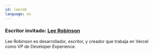 ```yaml
---
id: leerob
language: es
---
```

### Escritor invitado: [Lee Robinson](https://leerob.io/)

Lee Robinson es desarrollador, escritor, y creador que trabaja en Vercel como VP de Developer Experience.